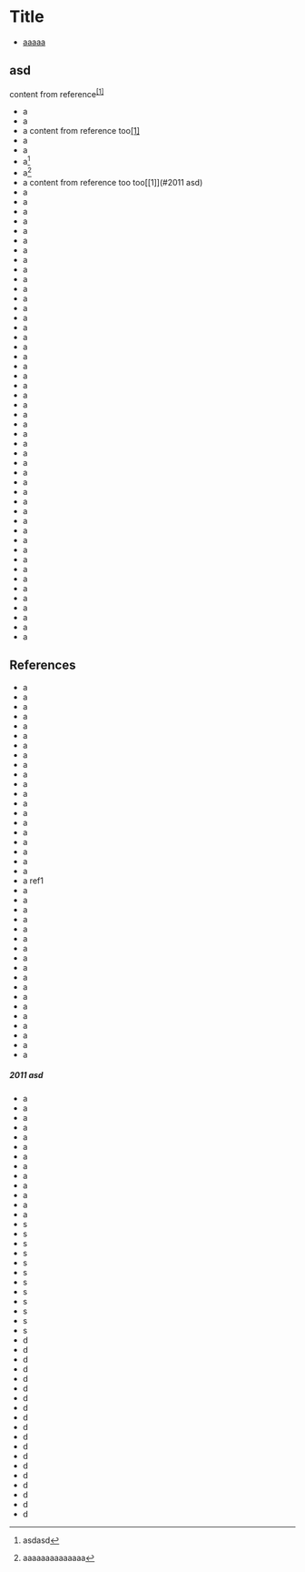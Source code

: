 
# Title

- [aaaaa](#references)

## asd

content from reference<sup><a href="#ref1">[1]</a></sup>

- a
- a
- a
content from reference too[[1]](#References)
- a
- a
- a[^2011 asd]
- a[^1]
- a
content from reference too too[[1]](#2011 asd)
- a
- a
- a
- a
- a
- a
- a
- a
- a
- a
- a
- a
- a
- a
- a
- a
- a
- a
- a
- a
- a
- a
- a
- a
- a
- a
- a
- a
- a
- a
- a
- a
- a
- a
- a
- a
- a
- a
- a
- a
- a
- a
- a
- a
- a
- a
- a
## References
- a
- a
- a
- a
- a
- a
- a
- a
- a
- a
- a
- a
- a
- a
- a
- a
- a
- a
- a
- a
- a
<span name = "ref1">ref1</span>
- a
- a
- a
- a
- a
- a
- a
- a
- a
- a
- a
- a
- a
- a
- a
- a
- a
- a
##### 2011 asd

[^2011 asd]: asdasd

- a
- a
- a
- a
- a
- a
- a
- a
- a
- a
- a
- a
- a
- s
- s
- s
- s
- s
- s
- s
- s
- s
- s
- s
- s
- d
- d
- d
- d
- d
- d
- d
- d
- d
- d
- d
- d
- d
- d
- d
- d
- d
- d
- d

[^1]: aaaaaaaaaaaaaa

